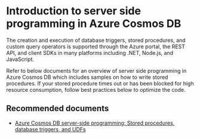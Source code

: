 <properties
	pageTitle="Stored procedure programming"
  	description="Stored Procedure programming"
	service="microsoft.documentdb"
	resource="databaseAccounts"
	authors="rnagpal"
	displayOrder="108"
	selfHelpType="resource"
	supportTopicIds="32597561"
	resourceTags=""
	productPesIds="15585"
	cloudEnvironments="public"
/>

# Introduction to server side programming in Azure Cosmos DB

The creation and execution of database triggers, stored procedures, and custom query operators is supported through the Azure portal, the REST API, and client SDKs in many platforms including .NET, Node.js, and JavaScript.

Refer to below documents for an overview of server side programming in Azure Cosmos DB which includes samples on how to write stored procedures. If your stored procedure times out or has been blocked for high resource consumption, follow best practices below to optimize the code.

## **Recommended documents**

* [Azure Cosmos DB server-side programming: Stored procedures, database triggers, and UDFs](https://docs.microsoft.com/azure/cosmos-db/programming)
